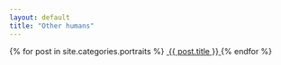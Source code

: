 ```yaml
---
layout: default
title: "Other humans"
---
```


<section class="gallery-wrapper">
	<div class="container photos">
		<div class="grid">
			{% for post in site.categories.portraits %}
				<a class="gallery-photo" href="{{{ site.url }}{{ site.baseurl }}{{ post.url }}">
					<img src="{{{ site.url }}{{ site.baseurl }}{{ post.base-path }}/{{ post.image-name }}-sm.jpg" alt="">
					<span class="caption">{{ post.title }}</span>
				</a>
			{% endfor %}
		</div>
	</div>
</section>
